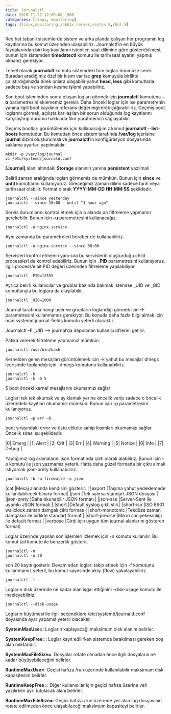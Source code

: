 ```yaml
---
title: Jorunalctl
date: 2020-11-22 12:00:00 -500
categories: [linux, monitoring]
tags: [linux,monitoring,zabbix server,centos 8,rhel 8]
---
```


Red hat tabanlı sistemlerde sistem ve arka planda çalışan her programın log kayıtlarına bu komut üzerinden ulaşabiliriz. Journalctl’in en büyük faydalarından biri log kayıtlarını istenilen saat dilimine göre gösterebilmesi, bunun için sistemden **timedatectl** komutu ile tarih/saat ayarını yapmış olmanız gerekiyor.

Temel olarak **journalctl** komutu sistemdeki tüm logları önümüze serer. Buradan aradığımız özel bir kısım var ise **grep** komuyula birlikte çalıştırdığımızda direk onlara ulaşabilir yahut **head, less** gibi komutlarla sadece baş ve sondan kesme işlemi yapabiliriz.

Son boot işleminden sonra oluşan logları görmek için **journalctl** komutuna **-b** parametresini eklememiz gerekir. Daha önceki loglar için ise parametrenin yanına ilgili boot kaydının referans değerinigirerek çağırabiliriz. Geçmiş boot loglarını görmek, açılışta karılaşılan bir sorun olduğunda log kayıtlarını karşılaştırıp durumu hakkında fikir yürütmemizi sağlayabilir.

Geçmiş bootları görüntülemek için kullanacağımız komut **journalctl --list-boots** komutudur. Bu komuttan önce sistem tarafında **/var/log** içerisine **journal** dizini oluşturulmalı ve **journalctl**’in konfigürasyon dosyasında saklama ayarları yapılmalıdır.

```
mkdir -p /var/log/journal
vi /etc/systemd/journald.conf
```

**[Journal]** alanı altındaki **Storage** alanının yanına **persistent** yazılmalı

Belirli zaman aralığında logları görmemiz de mümkün. Bunun için **since** ve **until** komutlarını kullanıyoruz. Gireceğimiz zaman dilimi sadece tarih veya tarih/saat olabilir. Format olarak **YYYY-MM-DD HH:MM:SS** şekildedir.

```
journalctl --since yesterday
journalctl --since 10:00 --until "1 hour ago"
```

Servis durumlarını kontrol etmek için o alanda da filtreleme yapmamız gerekebilir. Bunun için **-u** parametresini kullanacağız.

```
journalctl -u nginx.service
```

Aynı zamanda bu parametreleri beraber de kullanabiliriz.

```
journalctl -u nginx.service --since 06:00
```

Servisleri kontrol etmenin yanı sıra bu servislerin oluşturduğu child processleri de kontrol edebiliriz. Bunun için **_PID** parametresini kullanıyoruz. İlgili process’e ait PID değeri üzerinden filtreleme yapılabiliyor.

```
journalctl _PID=12555
```

Ayrıca belirli kullanıcılar ve grublar bazında bakmak istenirse _UID ve _GID komutlarıyla bu loglara da ulaşılabilir.

```
journalctl _UID=1000
```

Journal tarafında hangi user ve grupların loglandığı görmek için -F parametresini kullanmamız gerekiyor. Bu konuda daha fazla bilgi almak için man systemd.journal-fields komutu yeterli olacaktır.

Journalctl –F _UID –> journal’da depolanan kullanıcı id’lerini getirir.

Patika vererek filtreleme yapmamız mümkün.

```
journalctl /usr/bin/bash
```

Kernelden gelen mesajları görüntülemek için -k yahut bu mesajlar dmegs içerisinde toplandığı için -dmegs komutunu kullanabiliriz.

```
journalctl -k
journalctl -k -b 5
```

5 boot önceki kernel mesajlarını okumamızı sağlar

Logları tek tek okumak ve ayıklamak yerine öncelik verip sadece o öncelik üzerindeki kayıtları okumamız mümkün. Bunun için -p parametresini kullanıyoruz.

```
journalctl –p err –b
```

boot sırasındaki error ve üstü etikete sahip kısımları okumamızı sağlar.
Öncelik sırası şu şekildedir.

|0|	Emerg   |
|1|	Alert   |
|2|	Crit    |
|3|	Err     |
|4|	Warning |
|5|	Notice  |
|6|	Info    |
|7|	Debug   |

Yaptığımız log aramalarını json formatında çıktı olarak alabiliriz. Bunun için -o komutu ile json yazmamız yeterli. Hatta daha güzel formatta bir çıktı almak istiyorsak json-prety kullanabiliriz.

```
journalctl -b -u firewalld -o json
```


|cat	            |Mesaj alanında kendisini gösterir.                     |
|export	            |Taşıma yahut yedeklemede kullanılabilecek binary format|
|json	            |Tek satırsa standart JSON dosyası                      |
|json-prety	        |Daha okunabilir JSON formatı                           |
|json-sse	        |Server-Sent ile uyumlu JSON formatı                    |
|short	            |Default syslog çıktı stili                             |
|short-iso	        |ISO 8601 wallclock zaman damgalı çıktı formatı         |
|short-monotonic	|Tekdüze zaman damgaları ile birlikte standart format   |
|short-precise	    |Mikro saniyekesinliği ile default format               |
|verbose	        |Girdi için uygun tüm journal alanlarını gösteren format|

Loglar üzerinde yapılan son işlemleri izlemek için -n komutu kullanılır. Bu komut tail komutu ile benzerlik gösterir.

```
journalctl -n
journalctl -n 20
```

son 20 kayıtı gösterir.
Devam eden logları takip etmek için -f komutunu kullanmamız yeterli, bu komut sayesinde akışı (flow) yakalayabiliriz.

```
journalctl -f
```

Logların disk üzerinde ne kadar alan işgal ettiğinini –disk-usage komutu ile inceleyebiliriz.

```
journalctl --disk-usage
```

Logların büyümesi ile ilgili seçeneklere /etc/systemd/journald.conf doyasında ayar yapamız yeterli olacaktır.

**SystemMaxUse=**: Logların kaplayacağı maksimum disk alanını belirler.

**SystemKeepFree=**: Loglar kayıt edilirken sistemde bırakılması gereken boş alan miktarıdır.

**SystemMaxFileSize=**: Dosyalar rotate olmadan önce ilgili dosyaların ne kadar büyüyebileceğini belirler.

**RuntimeMaxUse=**: Geçici hafıza /run üzerinde kullanılabilir maksimum disk kapasitesini belirler.

**RuntimeKeepFree=**: Diğer kullanıcılar için geçici hafıza üzerine veri yazılırken ayrı tutulacak alanı belirler.

**RuntimeMaxFileSize=**: Geçici hafıza /run üzerinde yer alan log dosyasının rotate edilmeden önce ulaşabileceği maksimum kapasiteyi belirler.